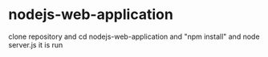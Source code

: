 # nodejs-web-application
clone repository and cd nodejs-web-application
and "npm install" and node server.js 
it is run
